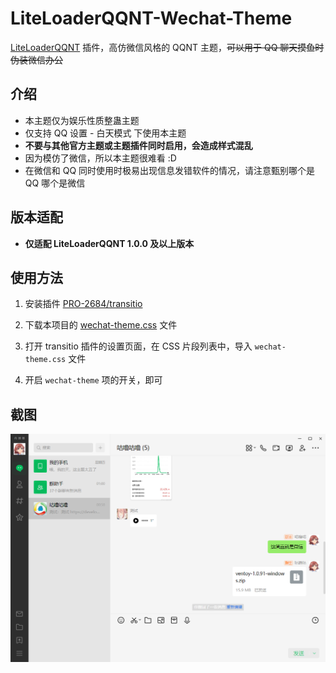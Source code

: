 # LiteLoaderQQNT-Wechat-Theme

[LiteLoaderQQNT](https://github.com/LiteLoaderQQNT/LiteLoaderQQNT) 插件，高仿微信风格的 QQNT 主题，~~可以用于 QQ 聊天摸鱼时伪装微信办公~~

## 介绍

-   本主题仅为娱乐性质整蛊主题
-   仅支持 QQ 设置 - 白天模式 下使用本主题
-   **不要与其他官方主题或主题插件同时启用，会造成样式混乱**
-   因为模仿了微信，所以本主题很难看 :D
-   在微信和 QQ 同时使用时极易出现信息发错软件的情况，请注意甄别哪个是 QQ 哪个是微信

## 版本适配

-   **仅适配 LiteLoaderQQNT 1.0.0 及以上版本**

## 使用方法

1. 安装插件 [PRO-2684/transitio](https://github.com/PRO-2684/transitio)

2. 下载本项目的 [wechat-theme.css](https://github.com/festoney8/LiteLoaderQQNT-Wechat-Theme/blob/v4/wechat-theme.css) 文件

3. 打开 transitio 插件的设置页面，在 CSS 片段列表中，导入 `wechat-theme.css` 文件

4. 开启 `wechat-theme` 项的开关，即可

## 截图

![img.png](image/img.png)
